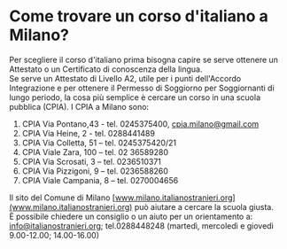 # Come trovare un corso d'italiano a Milano?

Per scegliere il corso d'italiano prima bisogna capire se serve ottenere
un Attestato o un Certificato di conoscenza della lingua.<br>Se serve un
Attestato di Livello A2, utile per i punti dell'Accordo Integrazione e
per ottenere il Permesso di Soggiorno per Soggiornanti di lungo periodo,
la cosa più semplice è cercare un corso in una scuola pubblica (CPIA). I
CPIA a Milano sono:

1. CPIA Via Pontano,43 - tel. 0245375400, [cpia.milano@gmail.com](mailto:cpia.milano@gmail.com)
2. CPIA Via Heine, 2 - tel. 0288441489
3. CPIA Via Colletta, 51 – tel. 0245375420/21
4. CPIA Viale Zara, 100 – tel. 02 36589280
5. CPIA Via Scrosati, 3 – tel. 0236510371
6. CPIA Via Pizzigoni, 9 – tel. 0236588260
7. CPIA Viale Campania, 8 – tel. 0270004656

Il sito del Comune di Milano [www.milano.italianostranieri.org](www.milano.italianostranieri.org) può aiutare a cercare la scuola giusta.<br>È possibile chiedere un consiglio o un aiuto per un orientamento a: [info@italianostranieri.org](mailto:info@italianostranieri.org);
tel.0288448248 (martedì, mercoledì e giovedì 9.00-12.00; 14.00-16.00)